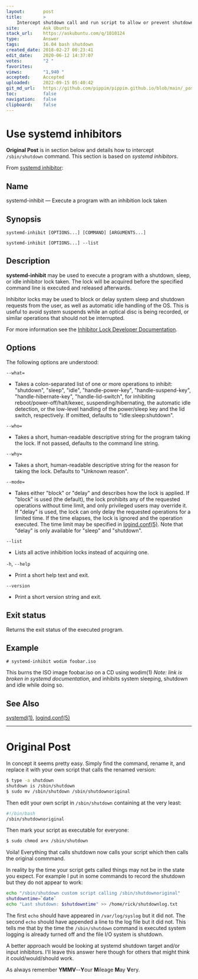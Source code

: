 ```yaml
---
layout:       post
title:        >
    Intercept shutdown call and run script to allow or prevent shutdown
site:         Ask Ubuntu
stack_url:    https://askubuntu.com/q/1010124
type:         Answer
tags:         16.04 bash shutdown
created_date: 2018-02-27 00:23:41
edit_date:    2020-06-12 14:37:07
votes:        "2 "
favorites:    
views:        "1,940 "
accepted:     Accepted
uploaded:     2022-09-15 05:40:42
git_md_url:   https://github.com/pippim/pippim.github.io/blob/main/_posts/2018/2018-02-27-Intercept-shutdown-call-and-run-script-to-allow-or-prevent-shutdown.md
toc:          false
navigation:   false
clipboard:    false
---
```


# Use systemd inhibitors

**Original Post** is in section below and details how to intercept `/sbin/shutdown` command. This section is based on *systemd inhibitors*.

From [systemd inhibitor][1]:

## Name

systemd-inhibit — Execute a program with an inhibition lock taken

## Synopsis

`systemd-inhibit [OPTIONS...] [COMMAND] [ARGUMENTS...]`

`systemd-inhibit [OPTIONS...] --list`

## Description

**systemd-inhibit** may be used to execute a program with a shutdown, sleep, or idle inhibitor lock taken. The lock will be acquired before the specified command line is executed and released afterwards.

Inhibitor locks may be used to block or delay system sleep and shutdown requests from the user, as well as automatic idle handling of the OS. This is useful to avoid system suspends while an optical disc is being recorded, or similar operations that should not be interrupted.

For more information see the [Inhibitor Lock Developer Documentation][2].

## Options

The following options are understood:

`--what=`

 -   Takes a colon-separated list of one or more operations to inhibit: "shutdown", "sleep", "idle", "handle-power-key", "handle-suspend-key", "handle-hibernate-key", "handle-lid-switch", for inhibiting reboot/power-off/halt/kexec, suspending/hibernating, the automatic idle detection, or the low-level handling of the power/sleep key and the lid switch, respectively. If omitted, defaults to "idle:sleep:shutdown".

`--who=`

 -   Takes a short, human-readable descriptive string for the program taking the lock. If not passed, defaults to the command line string.

`--why=`

 -   Takes a short, human-readable descriptive string for the reason for taking the lock. Defaults to "Unknown reason".

`--mode=`

 -   Takes either "block" or "delay" and describes how the lock is applied. If "block" is used (the default), the lock prohibits any of the requested operations without time limit, and only privileged users may override it. If "delay" is used, the lock can only delay the requested operations for a limited time. If the time elapses, the lock is ignored and the operation executed. The time limit may be specified in [logind.conf(5)][3]. Note that "delay" is only available for "sleep" and "shutdown".

`--list`

 -   Lists all active inhibition locks instead of acquiring one.

`-h`, `--help`

 -   Print a short help text and exit. 

`--version`

 -   Print a short version string and exit.

## Exit status

Returns the exit status of the executed program.

## Example

`# systemd-inhibit wodim foobar.iso`

This burns the ISO image foobar.iso on a CD using wodim(1) *Note: link is broken in systemd documentation*, and inhibits system sleeping, shutdown and idle while doing so.

## See Also

[systemd(1)][4], [logind.conf(5)][3] 

----------

# Original Post

In concept it seems pretty easy. Simply find the command, rename it, and replace it with your own script that calls the renamed version:



``` bash
$ type -a shutdown
shutdown is /sbin/shutdown
$ sudo mv /sbin/shutdown /sbin/shutdownoriginal
```

Then edit your own script in `/sbin/shutdown` containing at the very least:

``` bash
#!/bin/bash
/sbin/shutdownoriginal
```

Then mark your script as executable for everyone:

``` bash
$ sudo chmod a+x /sbin/shutdown
```

Voila! Everything that calls shutdown now calls your script which then calls the original commmand.

In reality by the time your script gets called things may not be in the state you expect. For example I put in some commands to record the shutdown but they do not appear to work:

``` bash
echo "/sbin/shutdown custom script calling /sbin/shutdownoriginal"
shutdowntime=`date`
echo "Last shutdown: $shutdowntime" >> /home/rick/shutdownlog.txt
```

The first `echo` should have appeared in `/var/log/syslog` but it did not. The second `echo` should have appended a line to the log file but it did not. This tells me that by the time the `/sbin/shutdown` command is executed system logging is already turned off and the file I/O system is shutdown.

A better approach would be looking at systemd shutdown target and/or input inhibitors. I'll leave this answer here though for others that might think it could/would/should work.

As always remember **YMMV**--**Y**our **M**ileage **M**ay **V**ery.


  [1]: https://www.freedesktop.org/software/systemd/man/systemd-inhibit.html
  [2]: https://www.freedesktop.org/wiki/Software/systemd/inhibit/
  [3]: https://www.freedesktop.org/software/systemd/man/logind.conf.html#
  [4]: https://www.freedesktop.org/software/systemd/man/systemd.html#
